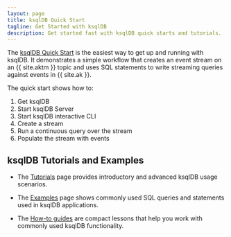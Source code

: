 ```yaml
---
layout: page
title: ksqlDB Quick Start
tagline: Get Started with ksqlDB
description: Get started fast with ksqlDB quick starts and tutorials.
---
```


The [ksqlDB Quick Start](https://ksqldb.io/quickstart.html) is the easiest way
to get up and running with ksqlDB. It demonstrates a simple workflow that
creates an event stream on an {{ site.aktm }} topic and uses SQL statements to
write streaming queries against events in {{ site.ak }}.

The quick start shows how to:

1. Get ksqlDB
2. Start ksqlDB Server
3. Start ksqlDB interactive CLI
4. Create a stream
5. Run a continuous query over the stream
6. Populate the stream with events

ksqlDB Tutorials and Examples
-----------------------------

- The [Tutorials](tutorials/index.md) page provides introductory and advanced
  ksqlDB usage scenarios.

- The [Examples](tutorials/examples.md) page shows commonly used SQL queries
  and statements used in ksqlDB applications.

- The [How-to guides](how-to-guides/index.md) are compact lessons that help you work with
  commonly used ksqlDB functionality.